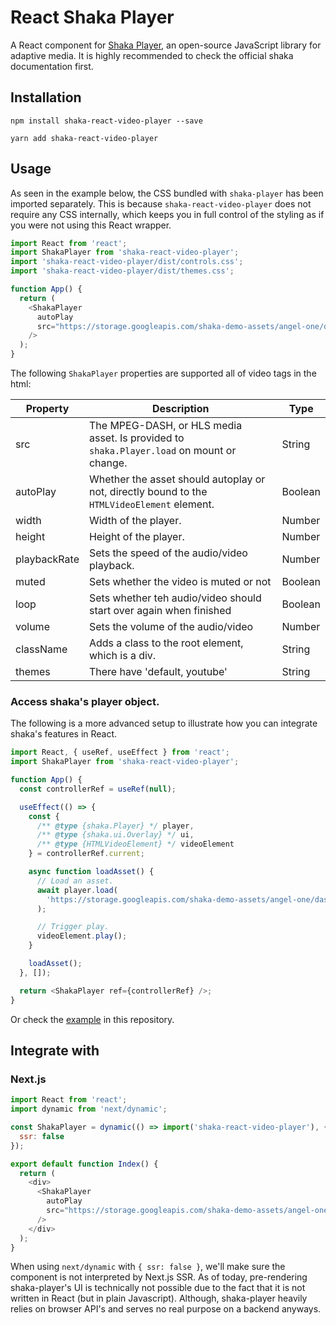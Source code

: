 # React Shaka Player

A React component for [Shaka Player](https://github.com/google/shaka-player), an open-source JavaScript library for adaptive media. It is highly recommended to check the official shaka documentation first.

## Installation

`npm install shaka-react-video-player --save`

`yarn add shaka-react-video-player`

## Usage

As seen in the example below, the CSS bundled with `shaka-player` has been imported separately. This is because `shaka-react-video-player` does not require any CSS internally, which keeps you in full control of the styling as if you were not using this React wrapper.

```javascript
import React from 'react';
import ShakaPlayer from 'shaka-react-video-player';
import 'shaka-react-video-player/dist/controls.css';
import 'shaka-react-video-player/dist/themes.css';

function App() {
  return (
    <ShakaPlayer
      autoPlay
      src="https://storage.googleapis.com/shaka-demo-assets/angel-one/dash.mpd"
    />
  );
}
```

The following `ShakaPlayer` properties are supported all of video tags in the html:

| Property     | Description                                                                                 | Type    |
| ------------ | ------------------------------------------------------------------------------------------- | ------- |
| src          | The MPEG-DASH, or HLS media asset. Is provided to `shaka.Player.load` on mount or change.   | String  |
| autoPlay     | Whether the asset should autoplay or not, directly bound to the `HTMLVideoElement` element. | Boolean |
| width        | Width of the player.                                                                        | Number  |
| height       | Height of the player.                                                                       | Number  |
| playbackRate | Sets the speed of the audio/video playback.                                                 | Number  |
| muted        | Sets whether the video is muted or not                                                      | Boolean |
| loop         | Sets whether teh audio/video should start over again when finished                          | Boolean |
| volume       | Sets the volume of the audio/video                                                          | Number  |
| className    | Adds a class to the root element, which is a div.                                           | String  |
| themes       | There have 'default, youtube'                                                               | String  |

### Access shaka's player object.

The following is a more advanced setup to illustrate how you can integrate shaka's features in React.

```javascript
import React, { useRef, useEffect } from 'react';
import ShakaPlayer from 'shaka-react-video-player';

function App() {
  const controllerRef = useRef(null);

  useEffect(() => {
    const {
      /** @type {shaka.Player} */ player,
      /** @type {shaka.ui.Overlay} */ ui,
      /** @type {HTMLVideoElement} */ videoElement
    } = controllerRef.current;

    async function loadAsset() {
      // Load an asset.
      await player.load(
        'https://storage.googleapis.com/shaka-demo-assets/angel-one/dash.mpd'
      );

      // Trigger play.
      videoElement.play();
    }

    loadAsset();
  }, []);

  return <ShakaPlayer ref={controllerRef} />;
}
```

Or check the [example](https://github.com/foridpathan/shaka-react-video-player/tree/master/example) in this repository.

## Integrate with

### Next.js

```javascript
import React from 'react';
import dynamic from 'next/dynamic';

const ShakaPlayer = dynamic(() => import('shaka-react-video-player'), {
  ssr: false
});

export default function Index() {
  return (
    <div>
      <ShakaPlayer
        autoPlay
        src="https://storage.googleapis.com/shaka-demo-assets/angel-one/dash.mpd"
      />
    </div>
  );
}
```

When using `next/dynamic` with `{ ssr: false }`, we'll make sure the component is not interpreted by Next.js SSR. As of today, pre-rendering shaka-player's UI is technically not possible due to the fact that it is not written in React (but in plain Javascript). Although, shaka-player heavily relies on browser API's and serves no real purpose on a backend anyways.
